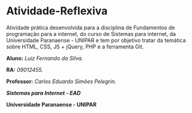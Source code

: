 # Atividade-Reflexiva

Atividade prática desenvolvida para a disciplina de Fundamentos de programação para a internet, do curso de Sistemas para internet, da Universidade Paranaense - UNIPAR e tem por objetivo tratar da temática sobre HTML, CSS, JS + jQuery, PHP e a ferramenta Git.

**Aluno:** *Luiz Fernando da Silva.*

**RA:** *09012455.*

**Professor:** *Carlos Eduardo Simões Pelegrin.*

***Sistemas para Internet - EAD***

**Universidade Paranaense - UNIPAR**
